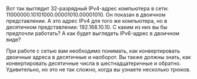 <!-- verified: agorbachev 03.05.2022 -->

<!-- 5.0.1 -->
Вот так выглядит 32-разрядный IPv4-адрес компьютера в сети: 11000000.10101000.00001010.00001010. Он показан в двоичном представлении. А это адрес IPv4 для того же компьютера, но в десятичном представлении: 192.168.10.10. С каким из них вы бы предпочли работать? А как будет выглядеть IPv6-адрес в двоичном виде?

При работе с сетью вам необходимо понимать, как конвертировать двоичные адреса в десятичные и наоборот. Вы также должны знать, как конвертировать десятичные числа в шестнадцатеричные и обратно. Удивительно, но это не так сложно, когда вы узнаете несколько трюков. 